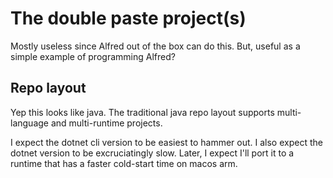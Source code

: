 # The double paste project(s)

Mostly useless since Alfred out of the box can do this.
But, useful as a simple example of programming Alfred?

## Repo layout

Yep this looks like java.
The traditional java repo layout supports multi-language and multi-runtime projects.

I expect the dotnet cli version to be easiest to hammer out.
I also expect the dotnet version to be excruciatingly slow.
Later, I expect I'll port it to a runtime that has a faster cold-start time on macos arm.

